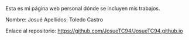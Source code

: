 
Esta es mi página web personal dónde se incluyen mis trabajos.

Nombre: Josué 
Apellidos: Toledo Castro


Enlace al repositorio: https://github.com/JosueTC94/JosueTC94.github.io
